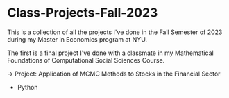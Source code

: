 # Class-Projects-Fall-2023

This is a collection of all the projects I've done in the Fall Semester of 2023 during my Master in Economics program at NYU.

The first is a final project I've done with a classmate in my Mathematical Foundations of Computational Social Sciences Course. 

-> Project: Application of MCMC Methods to Stocks in the Financial Sector
- Python



